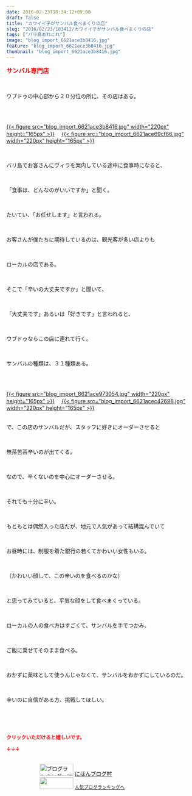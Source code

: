 ```yaml
---
date: 2016-02-23T18:34:12+09:00
draft: false
title: "カワイイ子がサンバル食べまくりの店"
slug: "2016/02/23/183412/カワイイ子がサンバル食べまくりの店"
tags: ["バリ島あれこれ"]
image: "blog_import_6621ace3b8416.jpg"
feature: "blog_import_6621ace3b8416.jpg"
thumbnail: "blog_import_6621ace3b8416.jpg"
---
```

<p><font color="#ff0000" size="3"><strong>サンバル専門店</strong></font></p><br/><p>ウブドゥの中心部から２０分位の所に、その店はある。</p><br/><p><br/><a href="blog_import_6621ace517614.jpg">{{< figure src="blog_import_6621ace3b8416.jpg" width="220px" height="165px" >}}</a> 　<a href="blog_import_6621ace7e9cc8.jpg">{{< figure src="blog_import_6621ace69cf66.jpg" width="220px" height="165px" >}}</a> <br/></p><br/><p>バリ島でお客さんにヴィラを案内している途中に食事時になると、</p><br/><p>「食事は、どんなのがいいですか」と聞く。</p><br/><p>たいてい、「お任せします」と言われる。</p><br/><p>お客さんが僕たちに期待しているのは、観光客が多い店よりも</p><br/><p>ローカルの店である。</p><br/><p>そこで「辛いの大丈夫ですか」と聞いて、</p><br/><p>「大丈夫です」あるいは「好きです」と言われると、</p><br/><p>ウブドゥならこの店に連れて行く。</p><br/><p>サンバルの種類は、３１種類ある。</p><br/><p><br/><a href="blog_import_6621aceab0a3b.jpg">{{< figure src="blog_import_6621ace973054.jpg" width="220px" height="165px" >}}</a> 　<a href="blog_import_6621aced999b4.jpg">{{< figure src="blog_import_6621acec42698.jpg" width="220px" height="165px" >}}</a> <br/><br/></p><p>で、この店のサンバルだが、スタッフに好きにオーダーさせると</p><br/><p>無茶苦茶辛いのが出てくる。</p><br/><p>なので、辛くないのを中心にオーダーさせる。</p><br/><p>それでも十分に辛い。</p><br/><p>もともとは偶然入った店だが、地元で人気があって結構混んでいて</p><br/><p>お昼時には、制服を着た銀行の若くてかわいい女性もいる。</p><br/><p>（かわいい顔して、この辛いのを食べるのかな）</p><br/><p>と思ってみていると、平気な顔をして食べまくっている。</p><br/><p>ローカルの人の食べ方はすごくて、サンバルを手でつかみ、</p><br/><p>ご飯に乗せてそのまま食べる。</p><br/><p>おかずに薬味として使うんじゃなくて、サンバルをおかずにしているのだ。</p><br/><p>辛いのに自信がある方、挑戦してほしい。</p><br/><br/><br/><p><font color="#ff0000" size="2"><strong>クリックいただけると嬉しいです。<br/></strong></font></p><p><font color="#ff0000" size="2"><strong>↓↓↓</strong></font></p><p><br/><a href="ranking.html" target="_blank"><img border="0" alt="ブログランキング・にほんブログ村へ" src="data:image/svg+xml;charset=utf-8,%3Csvg%20xmlns%3D%22http%3A%2F%2Fwww.w3.org%2F2000%2Fsvg%22%20title%3D%22Placeholder%20for%20Images%22%20role%3D%22presentation%22%20viewBox%3D%220%200%2088%2031%22%20%2F%3E" width="88" height="31" data-src="https://img-proxy.blog-video.jp/images?url=http%3A%2F%2Fwww.blogmura.com%2Fimg%2Fwww88_31.gif" style="aspect-ratio: auto 88 / 31;"/><noscript><img border="0" alt="ブログランキング・にほんブログ村へ" src="https://img-proxy.blog-video.jp/images?url=http%3A%2F%2Fwww.blogmura.com%2Fimg%2Fwww88_31.gif" width="88" height="31"></noscript></a> <a href="ranking.html" target="_blank">にほんブログ村</a> <br/><a title="人気ブログランキングへ" href="link.php?1804582"><img border="0" src="data:image/svg+xml;charset=utf-8,%3Csvg%20xmlns%3D%22http%3A%2F%2Fwww.w3.org%2F2000%2Fsvg%22%20title%3D%22Placeholder%20for%20Images%22%20role%3D%22presentation%22%20viewBox%3D%220%200%2088%2031%22%20%2F%3E" width="88" height="31" data-src="https://blog.with2.net/img/banner/banner_22.gif" style="aspect-ratio: auto 88 / 31;"/><noscript><img border="0" src="https://blog.with2.net/img/banner/banner_22.gif" width="88" height="31"></noscript></a> <a style="FONT-SIZE: 12px" href="link.php?1804582">人気ブログランキングへ</a> </p>


